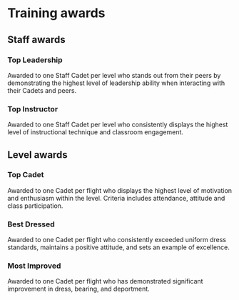 # Training awards

## Staff awards

### &#xD;Top Leadership&#xD;

Awarded to one Staff Cadet per level who stands out from their peers by demonstrating the highest level of leadership ability when interacting with their Cadets and peers.

### Top Instructor &#xD;

Awarded to one Staff Cadet per level who consistently displays the highest level of instructional technique and classroom engagement.

## Level awards

### &#xD;Top Cadet&#xD;

Awarded to one Cadet per flight who displays the highest level of motivation and enthusiasm within the level. Criteria includes attendance, attitude and class participation.

### Best Dressed&#xD;

Awarded to one Cadet per flight who consistently exceeded uniform dress standards, maintains a positive attitude, and sets an example of excellence.

### Most Improved&#xD;

Awarded to one Cadet per flight who has demonstrated significant improvement in dress, bearing, and deportment.



